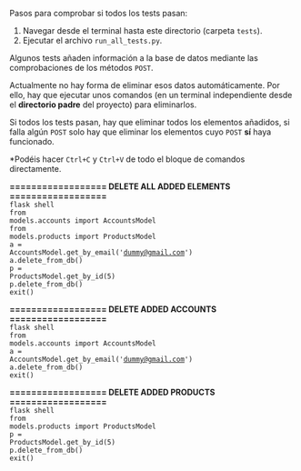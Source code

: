 Pasos para comprobar si todos los tests pasan:
1. Navegar desde el terminal hasta este directorio (carpeta <code>tests</code>).
2. Ejecutar el archivo <code>run_all_tests.py</code>.

Algunos tests añaden información a la base de datos mediante las comprobaciones de los métodos <code>POST</code>.

Actualmente no hay forma de eliminar esos datos automáticamente. Por ello, hay que ejecutar unos comandos (en un 
terminal independiente desde el **directorio padre** del proyecto) para eliminarlos. 

Si todos los tests pasan, hay que 
eliminar todos los elementos añadidos, si falla algún <code>POST</code> solo hay que eliminar los elementos cuyo 
<code>POST</code> **sí** haya funcionado.

*Podéis hacer <code>Ctrl+C</code> y <code>Ctrl+V</code> de todo el bloque de comandos directamente.

**================== DELETE ALL ADDED ELEMENTS ==================**<br>
<code>flask shell</code><br>
<code>from models.accounts import AccountsModel</code><br>
<code>from models.products import ProductsModel</code><br>
<code>a = AccountsModel.get_by_email('dummy@gmail.com')</code><br>
<code>a.delete_from_db()</code><br>
<code>p = ProductsModel.get_by_id(5)</code><br>
<code>p.delete_from_db()</code><br>
<code>exit()</code>

**================== DELETE ADDED ACCOUNTS ==================**<br>
<code>flask shell</code><br>
<code>from models.accounts import AccountsModel</code><br>
<code>a = AccountsModel.get_by_email('dummy@gmail.com')</code><br>
<code>a.delete_from_db()</code><br>
<code>exit()</code>

**================== DELETE ADDED PRODUCTS ==================**<br>
<code>flask shell</code><br>
<code>from models.products import ProductsModel</code><br>
<code>p = ProductsModel.get_by_id(5)</code><br>
<code>p.delete_from_db()</code><br>
<code>exit()</code>